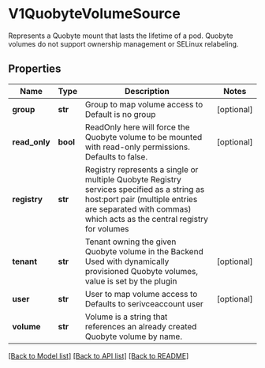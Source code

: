 # V1QuobyteVolumeSource

Represents a Quobyte mount that lasts the lifetime of a pod. Quobyte volumes do not support ownership management or SELinux relabeling.
## Properties
Name | Type | Description | Notes
------------ | ------------- | ------------- | -------------
**group** | **str** | Group to map volume access to Default is no group | [optional] 
**read_only** | **bool** | ReadOnly here will force the Quobyte volume to be mounted with read-only permissions. Defaults to false. | [optional] 
**registry** | **str** | Registry represents a single or multiple Quobyte Registry services specified as a string as host:port pair (multiple entries are separated with commas) which acts as the central registry for volumes | 
**tenant** | **str** | Tenant owning the given Quobyte volume in the Backend Used with dynamically provisioned Quobyte volumes, value is set by the plugin | [optional] 
**user** | **str** | User to map volume access to Defaults to serivceaccount user | [optional] 
**volume** | **str** | Volume is a string that references an already created Quobyte volume by name. | 

[[Back to Model list]](../README.md#documentation-for-models) [[Back to API list]](../README.md#documentation-for-api-endpoints) [[Back to README]](../README.md)


